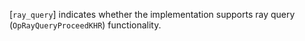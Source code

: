 [`ray_query`] indicates whether the
implementation supports ray query (`OpRayQueryProceedKHR`)
functionality.